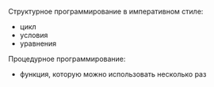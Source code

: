 Структурное программирование в императивном стиле:
- цикл
- условия
- уравнения

Процедурное программирование:
- функция, которую можно использовать несколько раз
